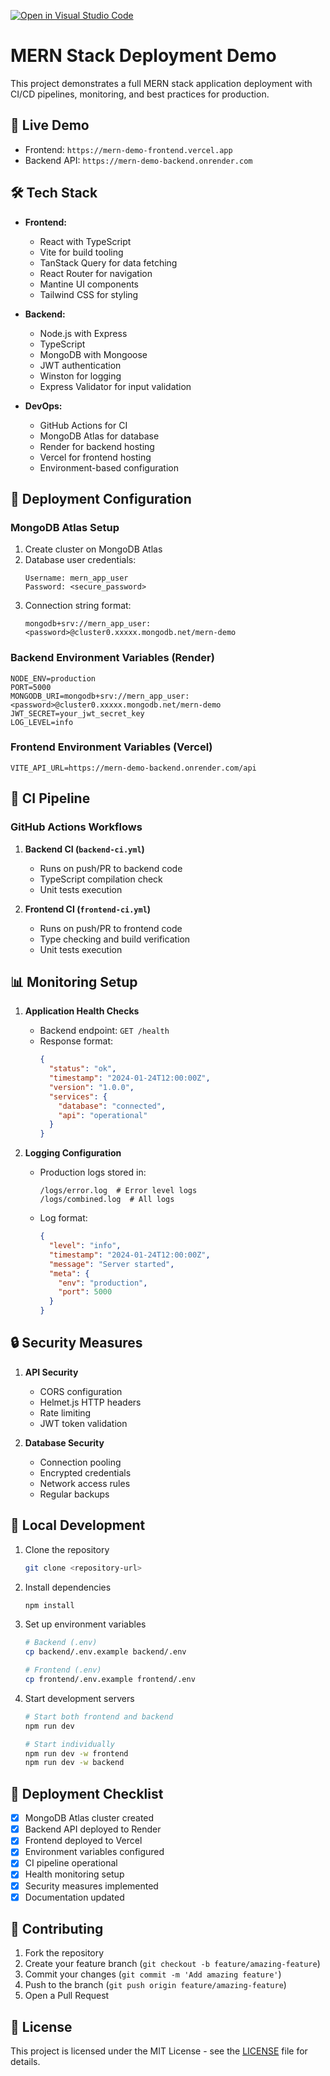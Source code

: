 [![Open in Visual Studio Code](https://classroom.github.com/assets/open-in-vscode-2e0aaae1b6195c2367325f4f02e2d04e9abb55f0b24a779b69b11b9e10269abc.svg)](https://classroom.github.com/online_ide?assignment_repo_id=19980617&assignment_repo_type=AssignmentRepo)

# MERN Stack Deployment Demo

This project demonstrates a full MERN stack application deployment with CI/CD pipelines, monitoring, and best practices for production.

## 🌟 Live Demo

- Frontend: `https://mern-demo-frontend.vercel.app`
- Backend API: `https://mern-demo-backend.onrender.com`

## 🛠️ Tech Stack

- **Frontend:**
  - React with TypeScript
  - Vite for build tooling
  - TanStack Query for data fetching
  - React Router for navigation
  - Mantine UI components
  - Tailwind CSS for styling

- **Backend:**
  - Node.js with Express
  - TypeScript
  - MongoDB with Mongoose
  - JWT authentication
  - Winston for logging
  - Express Validator for input validation

- **DevOps:**
  - GitHub Actions for CI
  - MongoDB Atlas for database
  - Render for backend hosting
  - Vercel for frontend hosting
  - Environment-based configuration

## 🚀 Deployment Configuration

### MongoDB Atlas Setup

1. Create cluster on MongoDB Atlas
2. Database user credentials:
   ```
   Username: mern_app_user
   Password: <secure_password>
   ```
3. Connection string format:
   ```
   mongodb+srv://mern_app_user:<password>@cluster0.xxxxx.mongodb.net/mern-demo
   ```

### Backend Environment Variables (Render)

```env
NODE_ENV=production
PORT=5000
MONGODB_URI=mongodb+srv://mern_app_user:<password>@cluster0.xxxxx.mongodb.net/mern-demo
JWT_SECRET=your_jwt_secret_key
LOG_LEVEL=info
```

### Frontend Environment Variables (Vercel)

```env
VITE_API_URL=https://mern-demo-backend.onrender.com/api
```

## 🔄 CI Pipeline

### GitHub Actions Workflows

1. **Backend CI (`backend-ci.yml`)**
   - Runs on push/PR to backend code
   - TypeScript compilation check
   - Unit tests execution

2. **Frontend CI (`frontend-ci.yml`)**
   - Runs on push/PR to frontend code
   - Type checking and build verification
   - Unit tests execution

## 📊 Monitoring Setup

1. **Application Health Checks**
   - Backend endpoint: `GET /health`
   - Response format:
     ```json
     {
       "status": "ok",
       "timestamp": "2024-01-24T12:00:00Z",
       "version": "1.0.0",
       "services": {
         "database": "connected",
         "api": "operational"
       }
     }
     ```

2. **Logging Configuration**
   - Production logs stored in:
     ```
     /logs/error.log  # Error level logs
     /logs/combined.log  # All logs
     ```
   - Log format:
     ```json
     {
       "level": "info",
       "timestamp": "2024-01-24T12:00:00Z",
       "message": "Server started",
       "meta": {
         "env": "production",
         "port": 5000
       }
     }
     ```

## 🔒 Security Measures

1. **API Security**
   - CORS configuration
   - Helmet.js HTTP headers
   - Rate limiting
   - JWT token validation

2. **Database Security**
   - Connection pooling
   - Encrypted credentials
   - Network access rules
   - Regular backups

## 🚦 Local Development

1. Clone the repository
   ```bash
   git clone <repository-url>
   ```

2. Install dependencies
   ```bash
   npm install
   ```

3. Set up environment variables
   ```bash
   # Backend (.env)
   cp backend/.env.example backend/.env
   
   # Frontend (.env)
   cp frontend/.env.example frontend/.env
   ```

4. Start development servers
   ```bash
   # Start both frontend and backend
   npm run dev
   
   # Start individually
   npm run dev -w frontend
   npm run dev -w backend
   ```

## 📝 Deployment Checklist

- [x] MongoDB Atlas cluster created
- [x] Backend API deployed to Render
- [x] Frontend deployed to Vercel
- [x] Environment variables configured
- [x] CI pipeline operational
- [x] Health monitoring setup
- [x] Security measures implemented
- [x] Documentation updated

## 🤝 Contributing

1. Fork the repository
2. Create your feature branch (`git checkout -b feature/amazing-feature`)
3. Commit your changes (`git commit -m 'Add amazing feature'`)
4. Push to the branch (`git push origin feature/amazing-feature`)
5. Open a Pull Request

## 📄 License

This project is licensed under the MIT License - see the [LICENSE](LICENSE) file for details. 